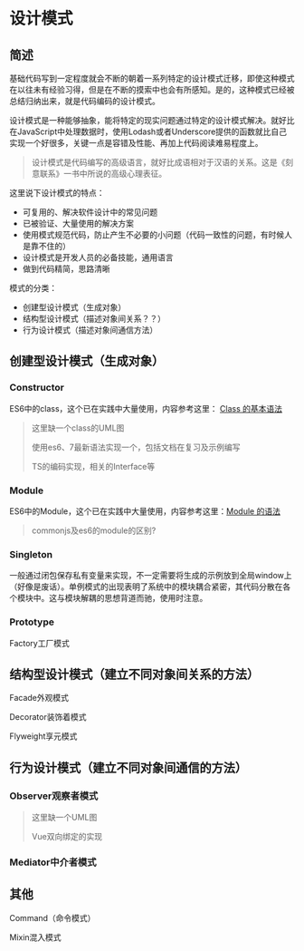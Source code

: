 # 设计模式



## 简述



基础代码写到一定程度就会不断的朝着一系列特定的设计模式迁移，即使这种模式在以往未有经验习得，但是在不断的摸索中也会有所感知。是的，这种模式已经被总结归纳出来，就是代码编码的设计模式。

设计模式是一种能够抽象，能将特定的现实问题通过特定的设计模式解决。就好比在JavaScript中处理数据时，使用Lodash或者Underscore提供的函数就比自己实现一个好很多，关键一点是容错及性能、再加上代码阅读难易程度上。



> 设计模式是代码编写的高级语言，就好比成语相对于汉语的关系。这是《刻意联系》一书中所说的高级心理表征。



这里说下设计模式的特点：



- 可复用的、解决软件设计中的常见问题
- 已被验证、大量使用的解决方案
- 使用模式规范代码，防止产生不必要的小问题（代码一致性的问题，有时候人是靠不住的）
- 设计模式是开发人员的必备技能，通用语言
- 做到代码精简，思路清晰



模式的分类：

- 创建型设计模式（生成对象）
- 结构型设计模式（描述对象间关系？？）
- 行为设计模式（描述对象间通信方法）



## 创建型设计模式（生成对象）

### Constructor

ES6中的class，这个已在实践中大量使用，内容参考这里： [Class 的基本语法](http://es6.ruanyifeng.com/#docs/class)



>  这里缺一个class的UML图
>
> 使用es6、7最新语法实现一个，包括文档在复习及示例编写
>
> TS的编码实现，相关的Interface等



### Module

ES6中的Module，这个已在实践中大量使用，内容参考这里：[Module 的语法](http://es6.ruanyifeng.com/#docs/module)

>  commonjs及es6的module的区别?



### Singleton

一般通过闭包保存私有变量来实现，不一定需要将生成的示例放到全局window上（好像是废话）。单例模式的出现表明了系统中的模块耦合紧密，其代码分散在各个模块中。这与模块解耦的思想背道而驰，使用时注意。



### Prototype



Factory工厂模式



## 结构型设计模式（建立不同对象间关系的方法）



Facade外观模式



Decorator装饰着模式



Flyweight享元模式



## 行为设计模式（建立不同对象间通信的方法）

### Observer观察者模式



> 这里缺一个UML图
>
> Vue双向绑定的实现





### Mediator中介者模式











## 其他



Command（命令模式）



Mixin混入模式